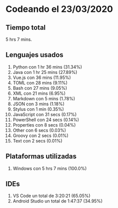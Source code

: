 # Codeando el 23/03/2020

## Tiempo total
5 hrs 7 mins.

## Lenguajes usados
1. Python con 1 hr 36 mins (31.34%)
1. Java con 1 hr 25 mins (27.89%)
1. Vue.js con 36 mins (11.95%)
1. TOML con 28 mins (9.11%)
1. Bash con 27 mins (9.05%)
1. XML con 21 mins (6.95%)
1. Markdown con 5 mins (1.78%)
1. JSON con 3 mins (1.18%)
1. Stylus con 1 min (0.35%)
1. JavaScript con 31 secs (0.17%)
1. PowerShell con 24 secs (0.14%)
1. Properties con 8 secs (0.04%)
1. Other con 6 secs (0.03%)
1. Groovy con 2 secs (0.01%)
1. Text con 2 secs (0.01%)

## Plataformas utilizadas
1. Windows con 5 hrs 7 mins (100.0%)

## IDEs
1. VS Code un total de 3:20:21 (65.05%)
1. Android Studio un total de 1:47:37 (34.95%)
